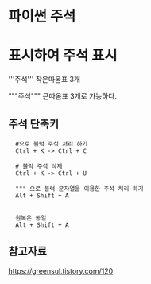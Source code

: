 파이썬 주석
===

  # 표시하여 주석 표시

  '''주석''' 작은따옴표 3개

  """주석""" 큰따옴표 3개로 가능하다.

주석 단축키
---

      #으로 블럭 주석 처리 하기
      Ctrl + K -> Ctrl + C
      
      # 블럭 주석 삭제
      Ctrl + K -> Ctrl + U
      
      """ 으로 블럭 문자열을 이용한 주석 처리 하기
      Alt + Shift + A
      
      
      원복은 동일
      Alt + Shift + A


참고자료
---

https://greensul.tistory.com/120




